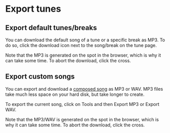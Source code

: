 # Export tunes

## Export default tunes/breaks

You can download the default song of a tune or a specific break as MP3. To do so, click the <fa icon="download"></fa> download icon next to the song/break on the tune page.

Note that the MP3 is generated on the spot in the browser, which is why it can take some time. To abort the download, click the <btn variant="primary"><fa icon="times"></fa></btn> cross.


## Export custom songs

You can export and download a [composed song](./compose) as MP3 or WAV. MP3 files take much less space on your hard disk, but take longer to create.

To export the current song, click on <btn><fa icon="cog">Tools</fa></btn> and then <btn variant="item"><fa icon="file-export"></fa> Export MP3</btn> or <btn variant="item"><fa icon="file-export"></fa> Export WAV</btn>.

Note that the MP3/WAV is generated on the spot in the browser, which is why it can take some time. To abort the download, click the <btn variant="primary"><fa icon="times"></fa></btn> cross.
